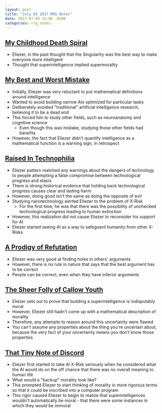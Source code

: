 ```yaml
---
layout: post
title: "July 03 2017 RRG Notes"
date: 2017-07-03 15:00 -0500
categories: rrg_notes
---
```


## [My Childhood Death Spiral](http://lesswrong.com/lw/ty/my_childhood_death_spiral/)
- Eliezer, in the past thought that the Singularity was the best way to make everyone more intelligent
- Thought that superintelligence implied supermorality

## [My Best and Worst Mistake](http://lesswrong.com/lw/tz/my_best_and_worst_mistake/)
- Initially, Eliezer was very reluctant to put mathematical definitions around intelligence
- Wanted to avoid building narrow AIs optimized for particular tasks
- Deliberately avoided "traditional" artificial intelligence research, believing it to be a dead end
- This forced him to study other fields, such as neuroanatomy and cognitive science
  - Even though this was mistake, studying those other fields had benefits 
- However, the fact that Eliezer didn't quantify intelligence as a mathematical function is a warning sign, in retrospect

## [Raised In Technophilia](http://lesswrong.com/lw/u0/raised_in_technophilia/)
- Eliezer pattern matched any warnings about the dangers of technology to people attempting a false compromise between technological progress and stasis
- There is strong historical evidence that holding back technological progress causes clear and lasting harm
- However, doing good isn't the same as doing the opposite of evil
- Studying nanotechnology alerted Eliezer to the problem of X-Risk
  - For the first time, he was that there was the possibility of unchecked technological progress leading to human extinction
- However, this realization did not cause Eliezer to reconsider his support for AI
- Eliezer started seeing AI as a way to safeguard humanity from other X-Risks

## [A Prodigy of Refutation](http://lesswrong.com/lw/u1/a_prodigy_of_refutation/)
- Eliezer was very good at finding holes in others' arguments
- However, there is no rule in nature that says that the best argument has to be correct
- People can be correct, even when they have inferior arguments

## [The Sheer Folly of Callow Youth](http://lesswrong.com/lw/u2/the_sheer_folly_of_callow_youth/)
- Eliezer sets out to prove that building a superintelligence is indisputably moral
- However, Eliezer still hadn't come up with a mathematical description of morality
- Therefore, any attempts to reason around this uncertainty were flawed
- You can't assume any properties about the thing you're uncertain about, because the very fact of your uncertainty means you don't know those properties

## [That Tiny Note of Discord](http://lesswrong.com/lw/u7/that_tiny_note_of_discord/)
- Eliezer first started to take AI X-Risk seriously when he considered what the AI would do on the off chance that there was no overall meaning to human life
- What would a "backup" morality look like?
- This prompted Eliezer to start thinking of morality in more rigorous terms so that it could be inscribed into a computer program
- This rigor caused Eliezer to begin to realize that superintelligences wouldn't automatically be moral - that there were some instances in which they would be immoral